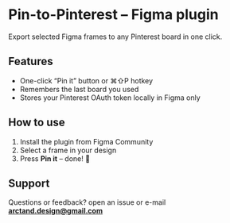 # Pin-to-Pinterest – Figma plugin

Export selected Figma frames to any Pinterest board in one click.

## Features
- One-click “Pin it” button or ⌘⇧P hotkey  
- Remembers the last board you used  
- Stores your Pinterest OAuth token locally in Figma only  

## How to use
1. Install the plugin from Figma Community  
2. Select a frame in your design  
3. Press **Pin it** – done! 🎉  

## Support
Questions or feedback? open an issue or e-mail **arctand.design@gmail.com**
